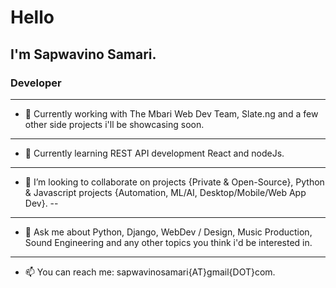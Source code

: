 # Hello

## I'm Sapwavino Samari.  

### Developer 

---
- 🔭 Currently working with The Mbari Web Dev Team, Slate.ng and a few other side projects i'll be showcasing soon.
---
- 🌱 Currently learning REST API development React and nodeJs.
---
- 👯 I’m looking to collaborate on projects {Private & Open-Source}, Python & Javascript projects {Automation, ML/AI, Desktop/Mobile/Web App Dev}.
--
---
- 💬 Ask me about Python, Django, WebDev / Design, Music Production, Sound Engineering and any other topics you think i'd be interested in.
---
- 📫 You can reach me: sapwavinosamari{AT}gmail{DOT}com.
